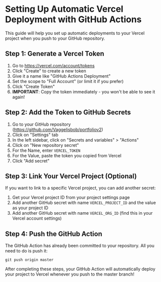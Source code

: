 # Setting Up Automatic Vercel Deployment with GitHub Actions

This guide will help you set up automatic deployments to your Vercel project when you push to your GitHub repository.

## Step 1: Generate a Vercel Token

1. Go to https://vercel.com/account/tokens
2. Click "Create" to create a new token
3. Give it a name like "GitHub Actions Deployment"
4. Set the scope to "Full Account" (or limit it if you prefer)
5. Click "Create Token"
6. **IMPORTANT**: Copy the token immediately - you won't be able to see it again!

## Step 2: Add the Token to GitHub Secrets

1. Go to your GitHub repository (https://github.com/Vaggelisbob/portfoliov2)
2. Click on "Settings" tab
3. In the left sidebar, click on "Secrets and variables" > "Actions"
4. Click on "New repository secret"
5. For the Name, enter `VERCEL_TOKEN`
6. For the Value, paste the token you copied from Vercel
7. Click "Add secret"

## Step 3: Link Your Vercel Project (Optional)

If you want to link to a specific Vercel project, you can add another secret:

1. Get your Vercel project ID from your project settings page
2. Add another GitHub secret with name `VERCEL_PROJECT_ID` and the value as your project ID
3. Add another GitHub secret with name `VERCEL_ORG_ID` (find this in your Vercel account settings)

## Step 4: Push the GitHub Action

The GitHub Action has already been committed to your repository. All you need to do is push it:

```
git push origin master
```

After completing these steps, your GitHub Action will automatically deploy your project to Vercel whenever you push to the master branch! 